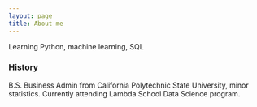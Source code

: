 ```yaml
---
layout: page
title: About me
---
```


Learning Python, machine learning, SQL

### History

B.S. Business Admin from California Polytechnic State University, minor statistics.
Currently attending Lambda School Data Science program.
